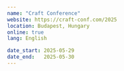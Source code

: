 ```yaml
---
name: "Craft Conference"
website: https://craft-conf.com/2025
location: Budapest, Hungary
online: true
lang: English

date_start: 2025-05-29
date_end:   2025-05-30
---
```

